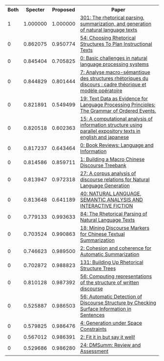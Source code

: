 <html><table><tr>
<th>Both</th>
<th>Specter</th>
<th>Proposed</th>
<th>Paper</th>
</tr>
<tr>
<td>1</td>
<td>1.000000</td>
<td>1.000000</td>
<td><a href="https://www.semanticscholar.org/paper/1d0340ed8cca75fb97a25b5e6fda425b807fa287">301: The rhetorical parsing, summarization, and generation of natural language texts</a></td>
</tr>
<tr>
<td>0</td>
<td>0.862075</td>
<td>0.950774</td>
<td><a href="https://www.semanticscholar.org/paper/9d810523e7fe86acf631e4e71a69ccfd0158fde3">54: Choosing Rhetorical Structures To Plan Instructional Texts</a></td>
</tr>
<tr>
<td>0</td>
<td>0.845404</td>
<td>0.705825</td>
<td><a href="https://www.semanticscholar.org/paper/efb9badb8afdddf38ea98140763457d701106e45">0: Basic challenges in natural language processing systems</a></td>
</tr>
<tr>
<td>0</td>
<td>0.844829</td>
<td>0.801444</td>
<td><a href="https://www.semanticscholar.org/paper/d0e8c38abe6193b4537385c1315d26ebc6b71d8a">7: Analyse macro-sémantique des structures rhétoriques du discours : cadre théorique et modèle opératoire</a></td>
</tr>
<tr>
<td>0</td>
<td>0.821891</td>
<td>0.549499</td>
<td><a href="https://www.semanticscholar.org/paper/0fc3526980046d088fbd615c24fb7dc857f4cf72">19: Text Data as Evidence for Language Processing Principles: The Grammar of Ordered Events.</a></td>
</tr>
<tr>
<td>0</td>
<td>0.820518</td>
<td>0.602363</td>
<td><a href="https://www.semanticscholar.org/paper/2c8c1f52017032d75e4e1042bcc2f7054c13b493">15: A computational analysis of information structure using parallel expository texts in english and japanese</a></td>
</tr>
<tr>
<td>0</td>
<td>0.817237</td>
<td>0.643464</td>
<td><a href="https://www.semanticscholar.org/paper/062a5093bcb06cf9b3b6b80fa446168e8c27a364">0: Book Reviews: Language and Information</a></td>
</tr>
<tr>
<td>0</td>
<td>0.814586</td>
<td>0.859711</td>
<td><a href="https://www.semanticscholar.org/paper/ddd86eb71b98c70e52ad0d6db414baa65c95ec75">1: Building a Macro Chinese Discourse Treebank</a></td>
</tr>
<tr>
<td>0</td>
<td>0.813947</td>
<td>0.972318</td>
<td><a href="https://www.semanticscholar.org/paper/06991701d8530fa9e34edf35c54bf124f637ac7b">27: A corpus analysis of discourse relations for Natural Language Generation</a></td>
</tr>
<tr>
<td>0</td>
<td>0.813648</td>
<td>0.641189</td>
<td><a href="https://www.semanticscholar.org/paper/e0bfefc60be2a1454eb526e91687d241e062c4ce">40: NATURAL LANGUAGE, SEMANTIC ANALYSIS AND INTERACTIVE FICTION</a></td>
</tr>
<tr>
<td>0</td>
<td>0.779133</td>
<td>0.993633</td>
<td><a href="https://www.semanticscholar.org/paper/962eee674c6007875b958fdb388821ad286d8c6f">84: The Rhetorical Parsing of Natural Language Texts</a></td>
</tr>
<tr>
<td>0</td>
<td>0.703524</td>
<td>0.990863</td>
<td><a href="https://www.semanticscholar.org/paper/8b01b45dcbb6ed995f8f03c0256d0d984f5c1670">18: Mining Discourse Markers for Chinese Textual Summarization</a></td>
</tr>
<tr>
<td>0</td>
<td>0.746623</td>
<td>0.989500</td>
<td><a href="https://www.semanticscholar.org/paper/ce0ec0b5c1434e8c8ee4e02b512f676b1e040f1c">2: Cohesion and coherence for Automatic Summarization</a></td>
</tr>
<tr>
<td>0</td>
<td>0.702872</td>
<td>0.988823</td>
<td><a href="https://www.semanticscholar.org/paper/75b2e2ce95a5ff349566025610a0213851dccefb">131: Building Up Rhetorical Structure Trees</a></td>
</tr>
<tr>
<td>0</td>
<td>0.810128</td>
<td>0.987392</td>
<td><a href="https://www.semanticscholar.org/paper/0686aa05793f4cd987d5d0ac1ea331a52571158b">56: Computing representations of the structure of written discourse</a></td>
</tr>
<tr>
<td>0</td>
<td>0.525887</td>
<td>0.986503</td>
<td><a href="https://www.semanticscholar.org/paper/fa3105942a90b0f71ee74e7deb0fdb92f49e030d">56: Automatic Detection of Discourse Structure by Checking Surface Information in Sentences</a></td>
</tr>
<tr>
<td>0</td>
<td>0.579825</td>
<td>0.986476</td>
<td><a href="https://www.semanticscholar.org/paper/62d462ebffce20b2bb45a313b6597506f7c2bfe7">4: Generation under Space Constraints</a></td>
</tr>
<tr>
<td>0</td>
<td>0.567012</td>
<td>0.986391</td>
<td><a href="https://www.semanticscholar.org/paper/694f87feee44f170fe8c4756dc52ca806ff08eb2">2: Fit it in but say it well!</a></td>
</tr>
<tr>
<td>0</td>
<td>0.529686</td>
<td>0.986280</td>
<td><a href="https://www.semanticscholar.org/paper/df134c478270db46727ec4b4e22fc464cf8d71e9">24: DMSumm: Review and Assessment</a></td>
</tr>
</table></html>
